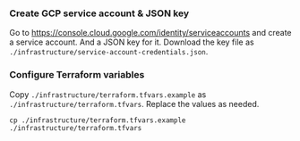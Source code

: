 ### Create GCP service account & JSON key
Go to https://console.cloud.google.com/identity/serviceaccounts and create a service account. And a JSON key for it.
Download the key file as `./infrastructure/service-account-credentials.json`.

### Configure Terraform variables
Copy `./infrastructure/terraform.tfvars.example` as `./infrastructure/terraform.tfvars`. Replace the values as needed.
```shell
cp ./infrastructure/terraform.tfvars.example ./infrastructure/terraform.tfvars
```